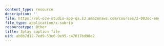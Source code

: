 ```yaml
---
content_type: resource
description: ''
file: https://ol-ocw-studio-app-qa.s3.amazonaws.com/courses/2-003sc-engineering-dynamics-fall-2011/ab0b7d127ed953e69e95c47017bd98e2_d00XI_UTKQo.vtt
file_type: application/x-subrip
resourcetype: Other
title: 3play caption file
uid: ab0b7d12-7ed9-53e6-9e95-c47017bd98e2
---
```

